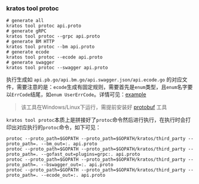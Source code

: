 ### kratos tool protoc

```shell
# generate all
kratos tool protoc api.proto
# generate gRPC
kratos tool protoc --grpc api.proto
# generate BM HTTP
kratos tool protoc --bm api.proto
# generate ecode
kratos tool protoc --ecode api.proto
# generate swagger
kratos tool protoc --swagger api.proto
```

执行生成如 `api.pb.go/api.bm.go/api.swagger.json/api.ecode.go` 的对应文件，需要注意的是：`ecode`生成有固定规则，需要首先是`enum`类型，且`enum`名字要以`ErrCode`结尾，如`enum UserErrCode`。详情可见：[example](https://kratos/tree/master/example/protobuf)

> 该工具在Windows/Linux下运行，需提前安装好 [protobuf](https://github.com/google/protobuf) 工具

`kratos tool protoc`本质上是拼接好了`protoc`命令然后进行执行，在执行时会打印出对应执行的`protoc`命令，如下可见：

```shell
protoc --proto_path=$GOPATH --proto_path=$GOPATH/kratos/third_party --proto_path=. --bm_out=:. api.proto
protoc --proto_path=$GOPATH --proto_path=$GOPATH/kratos/third_party --proto_path=. --gofast_out=plugins=grpc:. api.proto
protoc --proto_path=$GOPATH --proto_path=$GOPATH/kratos/third_party --proto_path=. --bswagger_out=:. api.proto
protoc --proto_path=$GOPATH --proto_path=$GOPATH/kratos/third_party --proto_path=. --ecode_out=:. api.proto
```

